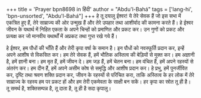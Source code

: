 +++
title = 'Prayer bpn8698 in हिंदी'
author = "Abdu'l-Bahá"
tags = ['lang-hi', 'bpn-unsorted', "Abdu'l-Bahá"]
+++
हे तू दयालु ईश्वर! ये तेरे सेवक हैं जो इस सभा में एकत्रित हुए हैं, तेरे साम्राज्य की ओर उन्मुख हैं और तेरे उपहार तथा आशीर्वाद की कामना करते हैं। हे ईश्वर जीवन के यथार्थ में निहित एकता के अपने चिन्हों को प्रमाणित और प्रकट कर। उन गुणों को प्रकट और प्रत्यक्ष कर जो मानवीय यथार्थों में अप्रकट तथा गुप्त रखे गये हैं।

हे ईश्वर, हम पौधों की भाँति हैं और तेरी कृपा वर्षा के समान है। इन पौधों को नवस्फूर्ति प्रदान कर, इन्हें अपने आशीष से विकसित कर। हम तेरे सेवक हैं, हमें भौतिक अस्तित्व की बेड़ियों से मुक्त कर। हम अज्ञानी है, हमें ज्ञानी बना। हम मृत हैं, हमें जीवन दे। हम जड़ हैं, हमें चेतन बना। हम वंचित हैं, हमें अपने रहस्यों से अंतरंग कर। हम दीन हैं, हमें अपने असीम कोष से समृद्धि और आशीष प्रदान कर।
हे प्रभु, हमें पुनर्जीवित कर, दृष्टि तथा श्रवण शक्ति प्रदान कर, जीवन के रहस्यों से परिचित करा, ताकि अस्तित्व के हर लोक में तेरे साम्राज्य के रहस्य हम पर प्रकट हों और हम तेरी एकमेवता के साक्षी बन सकें। हर कृपा का स्रोत तू ही है। तू समर्थ है, शक्तिसम्पन्न है, तू दाता है, तू ही है सदा कृपालु।
